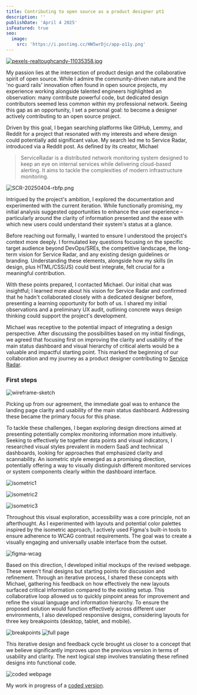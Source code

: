 ```yaml
---
title: Contributing to open source as a product designer pt1
description: ''
publishDate: 'April 4 2025'
isFeatured: true
seo:
  image:
    src: 'https://i.postimg.cc/HW5wrDjc/app-o11y.png'
---
```



[![pexels-realtoughcandy-11035358.jpg](https://i.postimg.cc/XvBxjQYH/pexels-realtoughcandy-11035358.jpg)](https://postimg.cc/CZYbJCDk)

My passion lies at the intersection of product design and the collaborative spirit of open source. While I admire the community-driven nature and the 'no guard rails' innovation often found in open source projects, my experience working alongside talented engineers highlighted an observation: many contribute powerful code, but dedicated design contributors seemed less common within my professional network. Seeing this gap as an opportunity, I set a personal goal: to become a designer actively contributing to an open source project.

Driven by this goal, I began searching platforms like GitHub, Lemmy, and Reddit for a project that resonated with my interests and where design could potentially add significant value. My search led me to Service Radar, introduced via a Reddit post. As defined by its creator, Michael
>ServiceRadar is a distributed network monitoring system designed to keep an eye on internal services while delivering cloud-based alerting. It aims to tackle the complexities of modern infrastructure monitoring.

![SCR-20250404-rbfp.png](https://i.postimg.cc/C1D8t2x0/SCR-20250404-rbfp.png)

Intrigued by the project's ambition, I explored the documentation and experimented with the current iteration. While functionally promising, my initial analysis suggested opportunities to enhance the user experience – particularly around the clarity of information presented and the ease with which new users could understand their system's status at a glance.

Before reaching out formally, I wanted to ensure I understood the project's context more deeply. I formulated key questions focusing on the specific target audience beyond DevOps/SREs, the competitive landscape, the long-term vision for Service Radar, and any existing design guidelines or branding. Understanding these elements, alongside how my skills (in design, plus HTML/CSS/JS) could best integrate, felt crucial for a meaningful contribution.

With these points prepared, I contacted Michael. Our initial chat was insightful; I learned more about his vision for Service Radar and confirmed that he hadn't collaborated closely with a dedicated designer before, presenting a learning opportunity for both of us. I shared my initial observations and a preliminary UX audit, outlining concrete ways design thinking could support the project's development.

Michael was receptive to the potential impact of integrating a design perspective. After discussing the possibilities based on my initial findings, we agreed that focusing first on improving the clarity and usability of the main status dashboard and visual hierarchy of critical alerts would be a valuable and impactful starting point. This marked the beginning of our collaboration and my journey as a product designer contributing to <a href="https://docs.serviceradar.cloud/">Service Radar</a>.

### First steps

![wireframe-sketch](https://i.postimg.cc/wMSLbGGY/PXL-20250406-094654266.jpg)

Picking up from our agreement, the immediate goal was to enhance the landing page clarity and usability of the main status dashboard. Addressing these became the primary focus for this phase.

To tackle these challenges, I began exploring design directions aimed at presenting potentially complex monitoring information more intuitively. Seeking to effectively tie together data points and visual indicators, I researched visual styles prevalent in modern SaaS and technical dashboards, looking for approaches that emphasized clarity and scannability. An isometric style emerged as a promising direction, potentially offering a way to visually distinguish different monitored services or system components clearly within the dashboard interface.

![isometric1](https://i.postimg.cc/4yBNY7pL/SCR-20250326-lzcs.jpg)

![isometric2](https://i.postimg.cc/QM18pnpW/SCR-20250404-rnbp.png)

![isometric3](https://i.postimg.cc/ydT7Ggp1/SCR-20250328-nnim.png)

Throughout this visual exploration, accessibility was a core principle, not an afterthought. As I experimented with layouts and potential color palettes inspired by the isometric approach, I actively used Figma's built-in tools to ensure adherence to WCAG contrast requirements. The goal was to create a visually engaging and universally usable interface from the outset.

![figma-wcag](https://i.postimg.cc/XJJkXhG9/SCR-20250406-jwsb.png)

Based on this direction, I developed initial mockups of the revised webpage. These weren't final designs but starting points for discussion and refinement. Through an iterative process, I shared these concepts with Michael, gathering his feedback on how effectively the new layouts surfaced critical information compared to the existing setup. This collaborative loop allowed us to quickly pinpoint areas for improvement and refine the visual language and information hierarchy. To ensure the proposed solution would function effectively across different user environments, I also developed responsive designs, considering layouts for three key breakpoints (desktop, tablet, and mobile).

![breakpoints](https://i.postimg.cc/x8HPvm0R/SCR-20250406-kcmf.jpg)
![full page](https://i.postimg.cc/9fpK9vxM/SCR-20250406-kgvo.jpg)

This iterative design and feedback cycle brought us closer to a concept that we believe significantly improves upon the previous version in terms of usability and clarity. The next logical step involves translating these refined designs into functional code.

![coded webpage](https://i.postimg.cc/pL2D4VWx/SCR-20250411-iunz.png)

My work in progress of a <a href="hhttps://cozy-pasca-0ab03a.netlify.app/">coded version</a>.
